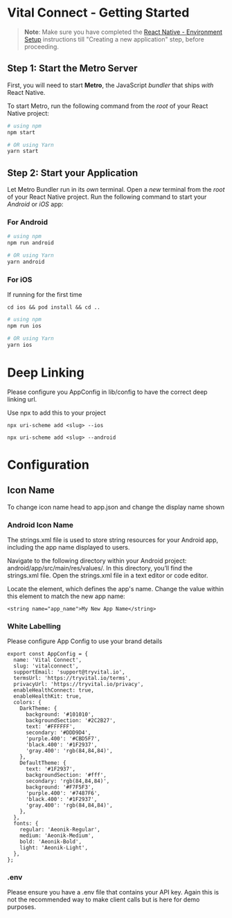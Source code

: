 
# Vital Connect - Getting Started

>**Note**: Make sure you have completed the [React Native - Environment Setup](https://reactnative.dev/docs/environment-setup) instructions till "Creating a new application" step, before proceeding.

## Step 1: Start the Metro Server

First, you will need to start **Metro**, the JavaScript _bundler_ that ships _with_ React Native.

To start Metro, run the following command from the _root_ of your React Native project:

```bash
# using npm
npm start

# OR using Yarn
yarn start
```

## Step 2: Start your Application

Let Metro Bundler run in its _own_ terminal. Open a _new_ terminal from the _root_ of your React Native project. Run the following command to start your _Android_ or _iOS_ app:

### For Android

```bash
# using npm
npm run android

# OR using Yarn
yarn android
```

### For iOS
If running for the first time 

```
cd ios && pod install && cd ..
```

```bash
# using npm
npm run ios

# OR using Yarn
yarn ios
```

# Deep Linking 

Please configure you AppConfig in lib/config to have the correct deep linking url. 

Use npx to add this to your project 

```
npx uri-scheme add <slug> --ios

npx uri-scheme add <slug> --android

```

# Configuration 

## Icon Name 

To change icon name head to app.json and change the display name shown

### Android Icon Name 

The strings.xml file is used to store string resources for your Android app, including the app name displayed to users.

Navigate to the following directory within your Android project: android/app/src/main/res/values/.
In this directory, you’ll find the strings.xml file.
Open the strings.xml file in a text editor or code editor.

Locate the <string name="app_name"> element, which defines the app's name.
Change the value within this element to match the new app name:

```
<string name="app_name">My New App Name</string>
```

### White Labelling 

Please configure App Config to use your brand details 

```
export const AppConfig = {
  name: 'Vital Connect',
  slug: 'vitalconnect',
  supportEmail: 'support@tryvital.io',
  termsUrl: 'https://tryvital.io/terms',
  privacyUrl: 'https://tryvital.io/privacy',
  enableHealthConnect: true,
  enableHealthKit: true,
  colors: {
    DarkTheme: {
      background: '#101010',
      backgroundSection: '#2C2B27',
      text: '#FFFFFF',
      secondary: '#DDD9D4',
      'purple.400': '#CBD5F7',
      'black.400': '#1F2937',
      'gray.400': 'rgb(84,84,84)',
    },
    DefaultTheme: {
      text: '#1F2937',
      backgroundSection: '#fff',
      secondary: 'rgb(84,84,84)',
      background: '#F7F5F3',
      'purple.400': '#7487F6',
      'black.400': '#1F2937',
      'gray.400': 'rgb(84,84,84)',
    },
  },
  fonts: {
    regular: 'Aeonik-Regular',
    medium: 'Aeonik-Medium',
    bold: 'Aeonik-Bold',
    light: 'Aeonik-Light',
  },
};
```

### .env 

Please ensure you have a .env file that contains your API key. Again this is not the recommended way to make client calls but is here for demo purposes.
